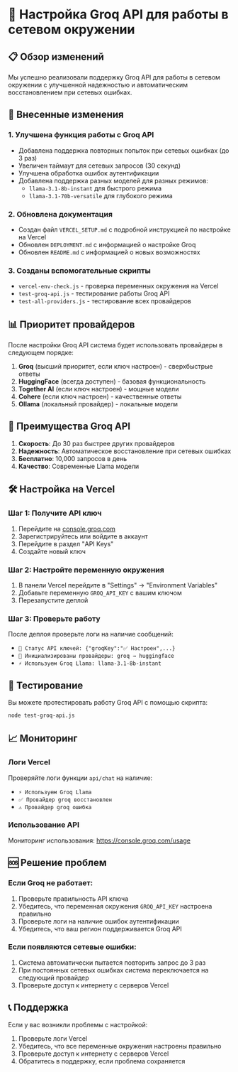 # 🚀 Настройка Groq API для работы в сетевом окружении

## 📋 Обзор изменений

Мы успешно реализовали поддержку Groq API для работы в сетевом окружении с улучшенной надежностью и автоматическим восстановлением при сетевых ошибках.

## 🔧 Внесенные изменения

### 1. Улучшена функция работы с Groq API
- Добавлена поддержка повторных попыток при сетевых ошибках (до 3 раз)
- Увеличен таймаут для сетевых запросов (30 секунд)
- Улучшена обработка ошибок аутентификации
- Добавлена поддержка разных моделей для разных режимов:
  - `llama-3.1-8b-instant` для быстрого режима
  - `llama-3.1-70b-versatile` для глубокого режима

### 2. Обновлена документация
- Создан файл `VERCEL_SETUP.md` с подробной инструкцией по настройке на Vercel
- Обновлен `DEPLOYMENT.md` с информацией о настройке Groq
- Обновлен `README.md` с информацией о новых возможностях

### 3. Созданы вспомогательные скрипты
- `vercel-env-check.js` - проверка переменных окружения на Vercel
- `test-groq-api.js` - тестирование работы Groq API
- `test-all-providers.js` - тестирование всех провайдеров

## 📊 Приоритет провайдеров

После настройки Groq API система будет использовать провайдеры в следующем порядке:
1. **Groq** (высший приоритет, если ключ настроен) - сверхбыстрые ответы
2. **HuggingFace** (всегда доступен) - базовая функциональность
3. **Together AI** (если ключ настроен) - мощные модели
4. **Cohere** (если ключ настроен) - качественные ответы
5. **Ollama** (локальный провайдер) - локальные модели

## 🚀 Преимущества Groq API

1. **Скорость**: До 30 раз быстрее других провайдеров
2. **Надежность**: Автоматическое восстановление при сетевых ошибках
3. **Бесплатно**: 10,000 запросов в день
4. **Качество**: Современные Llama модели

## 🛠️ Настройка на Vercel

### Шаг 1: Получите API ключ
1. Перейдите на [console.groq.com](https://console.groq.com)
2. Зарегистрируйтесь или войдите в аккаунт
3. Перейдите в раздел "API Keys"
4. Создайте новый ключ

### Шаг 2: Настройте переменную окружения
1. В панели Vercel перейдите в "Settings" → "Environment Variables"
2. Добавьте переменную `GROQ_API_KEY` с вашим ключом
3. Перезапустите деплой

### Шаг 3: Проверьте работу
После деплоя проверьте логи на наличие сообщений:
- `🔑 Статус API ключей: {"groqKey":"✅ Настроен",...}`
- `🔄 Инициализированы провайдеры: groq → huggingface`
- `⚡ Используем Groq Llama: llama-3.1-8b-instant`

## 🧪 Тестирование

Вы можете протестировать работу Groq API с помощью скрипта:
```bash
node test-groq-api.js
```

## 📈 Мониторинг

### Логи Vercel
Проверяйте логи функции `api/chat` на наличие:
- `⚡ Используем Groq Llama`
- `✅ Провайдер groq восстановлен`
- `⚠️ Провайдер groq ошибка`

### Использование API
Мониторинг использования: https://console.groq.com/usage

## 🆘 Решение проблем

### Если Groq не работает:
1. Проверьте правильность API ключа
2. Убедитесь, что переменная окружения `GROQ_API_KEY` настроена правильно
3. Проверьте логи на наличие ошибок аутентификации
4. Убедитесь, что ваш регион поддерживается Groq API

### Если появляются сетевые ошибки:
1. Система автоматически пытается повторить запрос до 3 раз
2. При постоянных сетевых ошибках система переключается на следующий провайдер
3. Проверьте доступ к интернету с серверов Vercel

## 📞 Поддержка

Если у вас возникли проблемы с настройкой:
1. Проверьте логи Vercel
2. Убедитесь, что все переменные окружения настроены правильно
3. Проверьте доступ к интернету с серверов Vercel
4. Обратитесь в поддержку, если проблема сохраняется